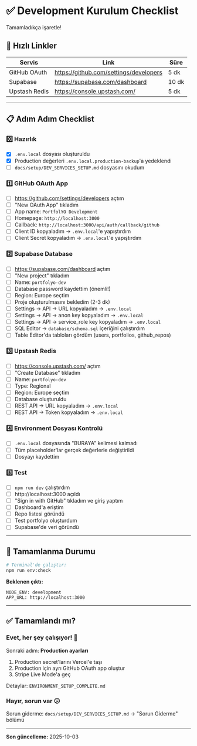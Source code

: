 # ✅ Development Kurulum Checklist

Tamamladıkça işaretle!

## 🚀 Hızlı Linkler

| Servis        | Link                                   | Süre  |
| ------------- | -------------------------------------- | ----- |
| GitHub OAuth  | https://github.com/settings/developers | 5 dk  |
| Supabase      | https://supabase.com/dashboard         | 10 dk |
| Upstash Redis | https://console.upstash.com/           | 5 dk  |

---

## 📋 Adım Adım Checklist

### 0️⃣ Hazırlık

- [x] `.env.local` dosyası oluşturuldu
- [x] Production değerleri `.env.local.production-backup`'a yedeklendi
- [ ] `docs/setup/DEV_SERVICES_SETUP.md` dosyasını okudum

### 1️⃣ GitHub OAuth App

- [ ] https://github.com/settings/developers açtım
- [ ] "New OAuth App" tıkladım
- [ ] App name: `PortfolYO Development`
- [ ] Homepage: `http://localhost:3000`
- [ ] Callback: `http://localhost:3000/api/auth/callback/github`
- [ ] Client ID kopyaladım → `.env.local`'e yapıştırdım
- [ ] Client Secret kopyaladım → `.env.local`'e yapıştırdım

### 2️⃣ Supabase Database

- [ ] https://supabase.com/dashboard açtım
- [ ] "New project" tıkladım
- [ ] Name: `portfolyo-dev`
- [ ] Database password kaydettim (önemli!)
- [ ] Region: Europe seçtim
- [ ] Proje oluşturulmasını bekledim (2-3 dk)
- [ ] Settings → API → URL kopyaladım → `.env.local`
- [ ] Settings → API → anon key kopyaladım → `.env.local`
- [ ] Settings → API → service_role key kopyaladım → `.env.local`
- [ ] SQL Editor → `database/schema.sql` içeriğini çalıştırdım
- [ ] Table Editor'da tabloları gördüm (users, portfolios, github_repos)

### 3️⃣ Upstash Redis

- [ ] https://console.upstash.com/ açtım
- [ ] "Create Database" tıkladım
- [ ] Name: `portfolyo-dev`
- [ ] Type: Regional
- [ ] Region: Europe seçtim
- [ ] Database oluşturuldu
- [ ] REST API → URL kopyaladım → `.env.local`
- [ ] REST API → Token kopyaladım → `.env.local`

### 4️⃣ Environment Dosyası Kontrolü

- [ ] `.env.local` dosyasında "BURAYA" kelimesi kalmadı
- [ ] Tüm placeholder'lar gerçek değerlerle değiştirildi
- [ ] Dosyayı kaydettim

### 5️⃣ Test

- [ ] `npm run dev` çalıştırdım
- [ ] http://localhost:3000 açıldı
- [ ] "Sign in with GitHub" tıkladım ve giriş yaptım
- [ ] Dashboard'a eriştim
- [ ] Repo listesi göründü
- [ ] Test portfolyo oluşturdum
- [ ] Supabase'de veri göründü

---

## 🎯 Tamamlanma Durumu

```bash
# Terminal'de çalıştır:
npm run env:check
```

**Beklenen çıktı:**

```
NODE_ENV: development
APP_URL: http://localhost:3000
```

---

## ✅ Tamamlandı mı?

### Evet, her şey çalışıyor! 🎉

Sonraki adım: **Production ayarları**

1. Production secret'larını Vercel'e taşı
2. Production için ayrı GitHub OAuth app oluştur
3. Stripe Live Mode'a geç

Detaylar: `ENVIRONMENT_SETUP_COMPLETE.md`

### Hayır, sorun var 😕

Sorun giderme: `docs/setup/DEV_SERVICES_SETUP.md` → "Sorun Giderme" bölümü

---

**Son güncelleme:** 2025-10-03
